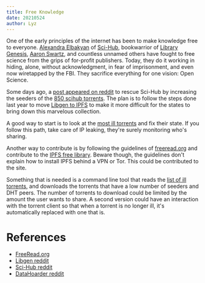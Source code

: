 ```yaml
---
title: Free Knowledge
date: 20210524
author: Lyz
---
```


One of the early principles of the internet has been to make knowledge free to
everyone. [Alexandra Elbakyan](https://en.wikipedia.org/wiki/Alexandra_Elbakyan)
of [Sci-Hub](https://sci-hub.do/), bookwarrior of [Library
Genesis](https://libgen.fun/), [Aaron
Swartz](https://en.wikipedia.org/wiki/Aaron_Swartz), and countless unnamed
others have fought to free science from the grips of for-profit publishers.
Today, they do it working in hiding, alone, without acknowledgment, in fear of
imprisonment, and even now wiretapped by the FBI. They sacrifice everything for
one vision: Open Science.

Some days ago, a [post appeared on
reddit](https://www.reddit.com/r/DataHoarder/comments/nc27fv/rescue_mission_for_scihub_and_open_science_we_are/)
to rescue Sci-Hub by increasing the seeders of the [850 scihub
torrents](http://libgen.rs/scimag/repository_torrent/). The plan is to follow
the steps done last year to move [Libgen to
IPFS](https://www.reddit.com/r/DataHoarder/comments/ed9byj/library_genesis_project_update_25_million_books/)
to make it more difficult for the states to bring down this marvelous
collection.

A good way to start is to look at the [most ill
torrents](https://phillm.net/torrent-health-frontend/seeds-needed.php) and
fix their state. If you follow this path, take care of IP leaking, they're
surely monitoring who's sharing.

Another way to contribute is by following the guidelines of
[freeread.org](https://freeread.org/) and contribute to the [IPFS free
library](https://freeread.org/ipfs/). Beware though, the guidelines don't
explain how to install IPFS behind a VPN or Tor. This could be contributed to
the site.

Something that is needed is a command line tool that reads the [list of ill
torrents](https://phillm.net/torrent-health-frontend/seeds-needed.php), and
downloads the torrents that have a low number of seeders and DHT peers. The
number of torrents to download could be limited by the amount the user wants to
share. A second version could have an interaction with the torrent client so
that when a torrent is no longer ill, it's automatically replaced with one that
is.

# References

* [FreeRead.org](https://freeread.org/)
* [Libgen reddit](https://www.reddit.com/r/libgen/)
* [Sci-Hub reddit](https://www.reddit.com/r/scihub/)
* [DataHoarder reddit](https://www.reddit.com/r/DataHoarder/)
